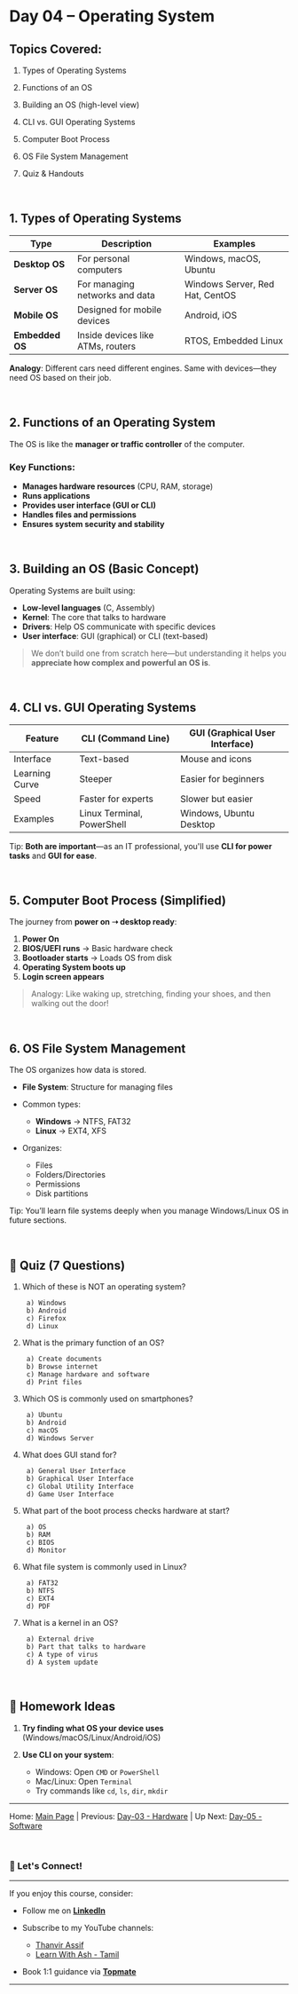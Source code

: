 # **Day 04 – Operating System**

## Topics Covered:

1. Types of Operating Systems

2. Functions of an OS

3. Building an OS (high-level view)

4. CLI vs. GUI Operating Systems

5. Computer Boot Process

6. OS File System Management

7. Quiz & Handouts

<br>

## 1. Types of Operating Systems

| Type            | Description                       | Examples                        |
| --------------- | --------------------------------- | ------------------------------- |
| **Desktop OS**  | For personal computers            | Windows, macOS, Ubuntu          |
| **Server OS**   | For managing networks and data    | Windows Server, Red Hat, CentOS |
| **Mobile OS**   | Designed for mobile devices       | Android, iOS                    |
| **Embedded OS** | Inside devices like ATMs, routers | RTOS, Embedded Linux            |

**Analogy**: Different cars need different engines. Same with devices—they need OS based on their job.

<br>

## 2. Functions of an Operating System

The OS is like the **manager or traffic controller** of the computer.

### Key Functions:

* **Manages hardware resources** (CPU, RAM, storage)
* **Runs applications**
* **Provides user interface (GUI or CLI)**
* **Handles files and permissions**
* **Ensures system security and stability**

<br>

## 3. Building an OS (Basic Concept)

Operating Systems are built using:

* **Low-level languages** (C, Assembly)
* **Kernel**: The core that talks to hardware
* **Drivers**: Help OS communicate with specific devices
* **User interface**: GUI (graphical) or CLI (text-based)

> We don’t build one from scratch here—but understanding it helps you **appreciate how complex and powerful an OS is**.

<br>

## 4. CLI vs. GUI Operating Systems

| Feature        | CLI (Command Line)         | GUI (Graphical User Interface) |
| -------------- | -------------------------- | ------------------------------ |
| Interface      | Text-based                 | Mouse and icons                |
| Learning Curve | Steeper                    | Easier for beginners           |
| Speed          | Faster for experts         | Slower but easier              |
| Examples       | Linux Terminal, PowerShell | Windows, Ubuntu Desktop        |

Tip: **Both are important**—as an IT professional, you'll use **CLI for power tasks** and **GUI for ease**.

<br>

## 5. Computer Boot Process (Simplified)

The journey from **power on ➝ desktop ready**:

1. **Power On**
2. **BIOS/UEFI runs** → Basic hardware check
3. **Bootloader starts** → Loads OS from disk
4. **Operating System boots up**
5. **Login screen appears**

> Analogy: Like waking up, stretching, finding your shoes, and then walking out the door!

<br>

## 6. OS File System Management

The OS organizes how data is stored.

* **File System**: Structure for managing files
* Common types:

  * **Windows** → NTFS, FAT32
  * **Linux** → EXT4, XFS
* Organizes:

  * Files
  * Folders/Directories
  * Permissions
  * Disk partitions

Tip: You’ll learn file systems deeply when you manage Windows/Linux OS in future sections.

<br>

## 📝 Quiz (7 Questions)

1. Which of these is NOT an operating system?

        a) Windows
        b) Android
        c) Firefox
        d) Linux

2. What is the primary function of an OS?

        a) Create documents
        b) Browse internet
        c) Manage hardware and software
        d) Print files

3. Which OS is commonly used on smartphones?

        a) Ubuntu
        b) Android
        c) macOS
        d) Windows Server

4. What does GUI stand for?

        a) General User Interface
        b) Graphical User Interface
        c) Global Utility Interface
        d) Game User Interface

5. What part of the boot process checks hardware at start?

        a) OS
        b) RAM
        c) BIOS
        d) Monitor

6. What file system is commonly used in Linux?

        a) FAT32
        b) NTFS
        c) EXT4
        d) PDF

7. What is a kernel in an OS?

        a) External drive
        b) Part that talks to hardware
        c) A type of virus
        d) A system update

<br>

## 📝 Homework Ideas

1. **Try finding what OS your device uses** (Windows/macOS/Linux/Android/iOS)
2. **Use CLI on your system**:

   * Windows: Open `CMD` or `PowerShell`
   * Mac/Linux: Open `Terminal`
   * Try commands like `cd`, `ls`, `dir`, `mkdir`

---
Home: [Main Page](/README.md) | Previous: [Day-03 - Hardware](/Day-03.md) | Up Next: [Day-05 - Software](/Day-05.md)

<br>

### 🤝 Let's Connect!
---

If you enjoy this course, consider:
- Follow me on **[LinkedIn](https://www.linkedin.com/in/thanvir-assif-1b3435203/)**
- Subscribe to my YouTube channels:
        
    * [Thanvir Assif](https://www.youtube.com/@thanvirassif731) 
    * [Learn With Ash - Tamil](https://www.youtube.com/@learnwithashtamil7)

- Book 1:1 guidance via **[Topmate](https://topmate.io/thanvir_assif/)**

---